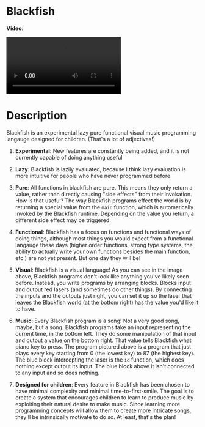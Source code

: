 
# Blackfish

**Video**: 

![demo](https://user-images.githubusercontent.com/3711047/113652026-0ed89080-9661-11eb-8f6c-5f488897b5df.mp4)

# Description

Blackfish is an experimental lazy pure functional visual music programming langauge designed for children. (That's a lot of adjectives!)

1) **Experimental**: New features are constantly being added, and it is not currently capable of doing anything useful

1) **Lazy**: Blackfish is lazily evaluated, because I think lazy evaluation is more intuitive for people who have never programmed before

1) **Pure**: All functions in blackfish are pure. This means they only return a value, rather than directly causing "side effects" from their invokation. How is that useful?  The way Blackfish programs effect the world is by returning a special value from the `main` function, which is automatically invoked by the Blackfish runtime. Depending on the value you return, a different side effect may be triggered.

1) **Functional**: Blackfish has a focus on functions and functional ways of doing things, although most things you would expect from a functional langauge these days (higher
order functions, strong type systems, the ability to actually write your own functions besides the main function, etc.) are not yet present. But one day they will be!

1) **Visual**: Blackfish is a visual language! As you can see in the image above, Blackfish programs don't look like anything you've likely seen before. Instead, you write programs by arranging blocks. Blocks input and output red lasers (and sometimes do other things). By connecting the inputs and the outputs just right, you can set it up so the laser that leaves the Blackfish world (at the bottom right) has the value you'd like it to have.

1) **Music**: Every Blackfish program is a song! Not a very good song, maybe, but a song. Blackfish programs take an input representing the current time, in the bottom left. They do some manipulation of that input and output a value on the bottom right. That value tells Blackfish what piano key to press. The program pictured above is a program that just plays every key starting from 0 (the lowest key) to 87 (the highest key). The blue block intercepting the laser is the `id` function, which does nothing except output its input. The blue block above it isn't connected to any input and so does nothing.

1) **Designed for children**: Every feature in Blackfish has been chosen to have minimal complexity and minimal time-to-first-smile. The goal is to create a system that encourages children to learn to produce music by exploiting their natural desire to make music. Since learning more programming concepts will allow them to create more intricate songs, they'll be intrinsically motivate to do so. At least, that's the plan!

